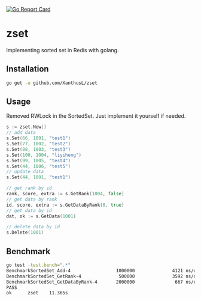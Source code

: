 [![Go Report Card](https://goreportcard.com/badge/github.com/XanthusL/zset)](https://goreportcard.com/report/github.com/XanthusL/zset)
# zset
Implementing sorted set in Redis with golang.

## Installation
```bash
go get -u github.com/XanthusL/zset
```

## Usage
Removed RWLock in the SortedSet. 
Just implement it yourself if needed.
```go
s := zset.New()
// add data
s.Set(66, 1001, "test1")
s.Set(77, 1002, "test2")
s.Set(88, 1003, "test3")
s.Set(100, 1004, "liyiheng")
s.Set(99, 1005, "test4")
s.Set(44, 1006, "test5")
// update data
s.Set(44, 1001, "test1")

// get rank by id
rank, score, extra := s.GetRank(1004, false)
// get data by rank
id, score, extra := s.GetDataByRank(0, true)
// get data by id
dat, ok := s.GetData(1001)

// delete data by id
s.Delete(1001)
```

## Benchmark

```bash
go test -test.bench=".*"
BenchmarkSortedSet_Add-4                 1000000              4121 ns/op
BenchmarkSortedSet_GetRank-4              500000              3592 ns/op
BenchmarkSortedSet_GetDataByRank-4       2000000               667 ns/op
PASS
ok      zset    11.365s
```
